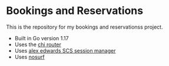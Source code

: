 # Bookings and Reservations

This is the repository for my bookings and reservationss project.

- Built in Go version 1.17
- Uses the [chi router](github.com/go-chi/chi/v5)
- Uses [alex edwards SCS session manager](github.com/alexedwards/scs/v2)
- Uses [nosurf](github.com/justinas/nosurf)

